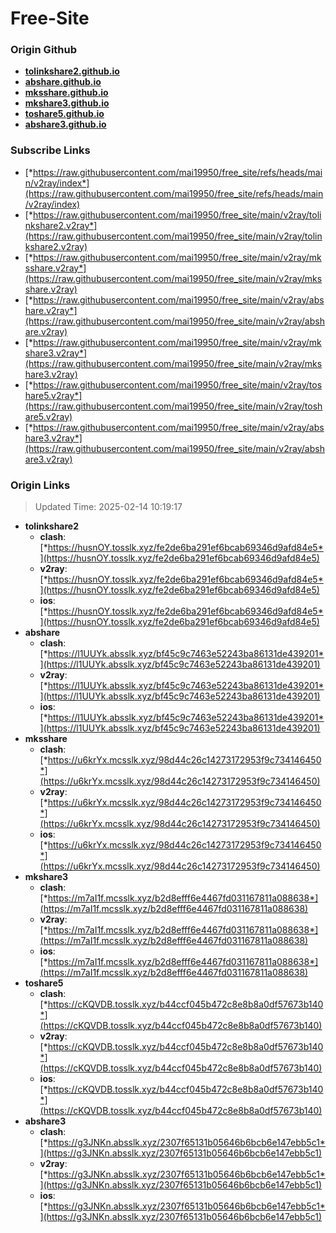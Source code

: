 # Free-Site

### Origin Github

- [**tolinkshare2.github.io**](https://github.com/tolinkshare2/tolinkshare2.github.io)
- [**abshare.github.io**](https://github.com/abshare/abshare.github.io)
- [**mksshare.github.io**](https://github.com/mksshare/mksshare.github.io)
- [**mkshare3.github.io**](https://github.com/mkshare3/mkshare3.github.io)
- [**toshare5.github.io**](https://github.com/toshare5/toshare5.github.io)
- [**abshare3.github.io**](https://github.com/abshare3/abshare3.github.io)

### Subscribe Links

- [*https://raw.githubusercontent.com/mai19950/free_site/refs/heads/main/v2ray/index*](https://raw.githubusercontent.com/mai19950/free_site/refs/heads/main/v2ray/index)
- [*https://raw.githubusercontent.com/mai19950/free_site/main/v2ray/tolinkshare2.v2ray*](https://raw.githubusercontent.com/mai19950/free_site/main/v2ray/tolinkshare2.v2ray)
- [*https://raw.githubusercontent.com/mai19950/free_site/main/v2ray/mksshare.v2ray*](https://raw.githubusercontent.com/mai19950/free_site/main/v2ray/mksshare.v2ray)
- [*https://raw.githubusercontent.com/mai19950/free_site/main/v2ray/abshare.v2ray*](https://raw.githubusercontent.com/mai19950/free_site/main/v2ray/abshare.v2ray)
- [*https://raw.githubusercontent.com/mai19950/free_site/main/v2ray/mkshare3.v2ray*](https://raw.githubusercontent.com/mai19950/free_site/main/v2ray/mkshare3.v2ray)
- [*https://raw.githubusercontent.com/mai19950/free_site/main/v2ray/toshare5.v2ray*](https://raw.githubusercontent.com/mai19950/free_site/main/v2ray/toshare5.v2ray)
- [*https://raw.githubusercontent.com/mai19950/free_site/main/v2ray/abshare3.v2ray*](https://raw.githubusercontent.com/mai19950/free_site/main/v2ray/abshare3.v2ray)

### Origin Links

> Updated Time: 2025-02-14 10:19:17

- **tolinkshare2**
  - **clash**: [*https://husnOY.tosslk.xyz/fe2de6ba291ef6bcab69346d9afd84e5*](https://husnOY.tosslk.xyz/fe2de6ba291ef6bcab69346d9afd84e5)
  - **v2ray**: [*https://husnOY.tosslk.xyz/fe2de6ba291ef6bcab69346d9afd84e5*](https://husnOY.tosslk.xyz/fe2de6ba291ef6bcab69346d9afd84e5)
  - **ios**: [*https://husnOY.tosslk.xyz/fe2de6ba291ef6bcab69346d9afd84e5*](https://husnOY.tosslk.xyz/fe2de6ba291ef6bcab69346d9afd84e5)
- **abshare**
  - **clash**: [*https://l1UUYk.absslk.xyz/bf45c9c7463e52243ba86131de439201*](https://l1UUYk.absslk.xyz/bf45c9c7463e52243ba86131de439201)
  - **v2ray**: [*https://l1UUYk.absslk.xyz/bf45c9c7463e52243ba86131de439201*](https://l1UUYk.absslk.xyz/bf45c9c7463e52243ba86131de439201)
  - **ios**: [*https://l1UUYk.absslk.xyz/bf45c9c7463e52243ba86131de439201*](https://l1UUYk.absslk.xyz/bf45c9c7463e52243ba86131de439201)
- **mksshare**
  - **clash**: [*https://u6krYx.mcsslk.xyz/98d44c26c14273172953f9c734146450*](https://u6krYx.mcsslk.xyz/98d44c26c14273172953f9c734146450)
  - **v2ray**: [*https://u6krYx.mcsslk.xyz/98d44c26c14273172953f9c734146450*](https://u6krYx.mcsslk.xyz/98d44c26c14273172953f9c734146450)
  - **ios**: [*https://u6krYx.mcsslk.xyz/98d44c26c14273172953f9c734146450*](https://u6krYx.mcsslk.xyz/98d44c26c14273172953f9c734146450)
- **mkshare3**
  - **clash**: [*https://m7aI1f.mcsslk.xyz/b2d8efff6e4467fd031167811a088638*](https://m7aI1f.mcsslk.xyz/b2d8efff6e4467fd031167811a088638)
  - **v2ray**: [*https://m7aI1f.mcsslk.xyz/b2d8efff6e4467fd031167811a088638*](https://m7aI1f.mcsslk.xyz/b2d8efff6e4467fd031167811a088638)
  - **ios**: [*https://m7aI1f.mcsslk.xyz/b2d8efff6e4467fd031167811a088638*](https://m7aI1f.mcsslk.xyz/b2d8efff6e4467fd031167811a088638)
- **toshare5**
  - **clash**: [*https://cKQVDB.tosslk.xyz/b44ccf045b472c8e8b8a0df57673b140*](https://cKQVDB.tosslk.xyz/b44ccf045b472c8e8b8a0df57673b140)
  - **v2ray**: [*https://cKQVDB.tosslk.xyz/b44ccf045b472c8e8b8a0df57673b140*](https://cKQVDB.tosslk.xyz/b44ccf045b472c8e8b8a0df57673b140)
  - **ios**: [*https://cKQVDB.tosslk.xyz/b44ccf045b472c8e8b8a0df57673b140*](https://cKQVDB.tosslk.xyz/b44ccf045b472c8e8b8a0df57673b140)
- **abshare3**
  - **clash**: [*https://g3JNKn.absslk.xyz/2307f65131b05646b6bcb6e147ebb5c1*](https://g3JNKn.absslk.xyz/2307f65131b05646b6bcb6e147ebb5c1)
  - **v2ray**: [*https://g3JNKn.absslk.xyz/2307f65131b05646b6bcb6e147ebb5c1*](https://g3JNKn.absslk.xyz/2307f65131b05646b6bcb6e147ebb5c1)
  - **ios**: [*https://g3JNKn.absslk.xyz/2307f65131b05646b6bcb6e147ebb5c1*](https://g3JNKn.absslk.xyz/2307f65131b05646b6bcb6e147ebb5c1)
